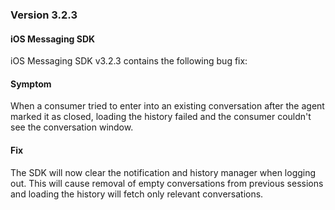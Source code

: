 ### Version 3.2.3
#### iOS Messaging SDK

iOS Messaging SDK v3.2.3 contains the following bug fix:

#### Symptom

When a consumer tried to enter into an existing conversation after the agent marked it as closed, loading the history failed and the consumer couldn't see the conversation window.

#### Fix

The SDK will now clear the notification and history manager when logging out. This will cause removal of empty conversations from previous sessions and loading the history will fetch only relevant conversations.
